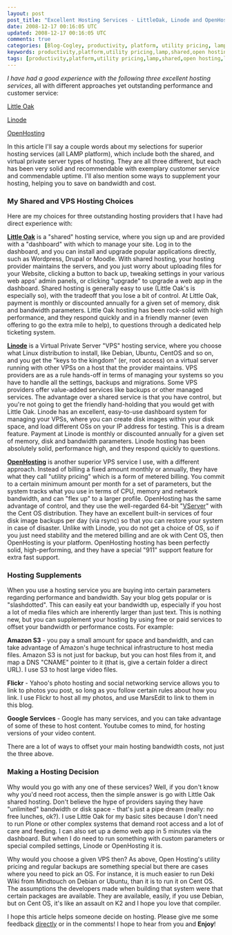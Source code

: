 ```yaml
---           
layout: post
post_title: "Excellent Hosting Services - LittleOak, Linode and OpenHosting"
date: 2008-12-17 00:16:05 UTC
updated: 2008-12-17 00:16:05 UTC
comments: true
categories: [Blog-Cogley, productivity, platform, utility pricing, lamp, shared, open hosting, little oak, vserver, linode, hosting, vps]
keywords: productivity,platform,utility pricing,lamp,shared,open hosting,little oak,vserver,linode,hosting,vps
tags: [productivity,platform,utility pricing,lamp,shared,open hosting,little oak,vserver,linode,hosting,vps]
---
```

 

_I have had a good experience with the following three excellent hosting services_, all with different approaches yet outstanding performance and customer service: 





[Little Oak](http://www.littleoak.net/)


[Linode](http://www.linode.com/)


[OpenHosting](http://www.openhosting.com/home)





In this article I'll say a couple words about my selections for superior hosting services (all LAMP platform), which include both the shared, and virtual private server types of hosting. They are all three different, but each has been very solid and recommendable with exemplary customer service and commendable uptime. I'll also mention some ways to supplement your hosting, helping you to save on bandwidth and cost. 


### My Shared and VPS Hosting Choices



Here are my choices for three outstanding hosting providers that I have had direct experience with: 


**[Little Oak](http://www.littleoak.net/)** is a "shared" hosting service, where you sign up and are provided with a "dashboard" with which to manage your site. Log in to the dashboard, and you can install and upgrade popular applications directly, such as Wordpress, Drupal or Moodle. With shared hosting, your hosting provider maintains the servers, and you just worry about uploading files for your Website, clicking a button to back up, tweaking settings in your various web apps' admin panels, or clicking "upgrade" to upgrade a web app in the dashboard. Shared hosting is generally easy to use (Little Oak's is especially so), with the tradeoff that you lose a bit of control. At Little Oak, payment is monthly or discounted annually for a given set of memory, disk and bandwidth parameters. Little Oak hosting has been rock-solid with high performance, and they respond quickly and in a friendly manner (even offering to go the extra mile to help), to questions through a dedicated help ticketing system. 


**[Linode](http://www.linode.com/)** is a Virtual Private Server "VPS" hosting service, where you choose what Linux distribution to install, like Debian, Ubuntu, CentOS and so on, and you get the "keys to the kingdom" (er, root access) on a virtual server running with other VPSs on a host that the provider maintains. VPS providers are as a rule hands-off in terms of managing your systems so you have to handle all the settings, backups and migrations. Some VPS providers offer value-added services like backups or other managed services. The advantage over a shared service is that you have control, but you're not going to get the friendly hand-holding that you would get with Little Oak. Linode has an excellent, easy-to-use dashboard system for managing your VPSs, where you can create disk images within your disk space, and load different OSs on your IP address for testing. This is a dream feature. Payment at Linode is monthly or discounted annually for a given set of memory, disk and bandwidth parameters. Linode hosting has been absolutely solid, performance high, and they respond quickly to questions. 


**[OpenHosting](http://www.openhosting.com/home)** is another superior VPS service I use, with a different approach. Instead of billing a fixed amount monthly or annually, they have what they call "utility pricing" which is a form of metered billing. You commit to a certain minimum amount per month for a set of parameters, but the system tracks what you use in terms of CPU, memory and network bandwidth, and can "flex up" to a larger profile. OpenHosting has the same advantage of control, and they use the well-regarded 64-bit "[VServer](http://www.linux-vserver.org/)" with the Cent OS distribution. They have an excellent built-in services of four disk image backups per day (via rsync) so that you can restore your system in case of disaster. Unlike with Linode, you do not get a choice of OS, so if you just need stability and the metered billing and are ok with Cent OS, then OpenHosting is your platform. OpenHosting hosting has been perfectly solid, high-performing, and they have a special "911" support feature for extra fast support.  


### Hosting Supplements



When you use a hosting service you are buying into certain parameters regarding performance and bandwidth. Say your blog gets popular or is "slashdotted". This can easily eat your bandwidth up, especially if you host a lot of media files which are inherently larger than just text. This is nothing new, but you can supplement your hosting by using free or paid services to offset your bandwidth or performance costs. For example: 





**Amazon S3** - you pay a small amount for space and bandwidth, and can take advantage of Amazon's huge technical infrastructure to host media files. Amazon S3 is not just for backup, but you can host files from it, and map a DNS "CNAME" pointer to it (that is, give a certain folder a direct URL). I use S3 to host large video files. 


**Flickr** - Yahoo's photo hosting and social networking service allows you to link to photos you post, so long as you follow certain rules about how you link. I use Flickr to host all my photos, and use MarsEdit to link to them in this blog.


**Google Services** - Google has many services, and you can take advantage of some of these to host content. Youtube comes to mind, for hosting versions of your video content. 





There are a lot of ways to offset your main hosting bandwidth costs, not just the three above. 


 


### Making a Hosting Decision



Why would you go with any one of these services? Well, if you don't know why you'd need root access, then the simple answer is go with Little Oak shared hosting. Don't believe the hype of providers saying they have "unlimited" bandwidth or disk space - that's just a pipe dream (really: no free lunches, ok?). I use Little Oak for my basic sites because I don't need to run Plone or other complex systems that demand root access and a lot of care and feeding. I can also set up a demo web app in 5 minutes via the dashboard. But when I do need to run something with custom parameters or special compiled settings, Linode or OpenHosting it is. 


Why would you choose a given VPS then? As above, Open Hosting's utility pricing and regular backups are something special but there are cases where you need to pick an OS. For instance, it is much easier to run Deki Wiki from Mindtouch on Debian or Ubuntu, than it is to run it on Cent OS. The assumptions the developers made when building that system were that certain packages are available. They are available, easily, if you use Debian, but on Cent OS, it's like an assault on K2 and I hope you love that compiler. 


I hope this article helps someone decide on hosting. Please give me some feedback [directly](http://rick.cogley.info/contact/) or in the comments! I hope to hear from you and **Enjoy**!

